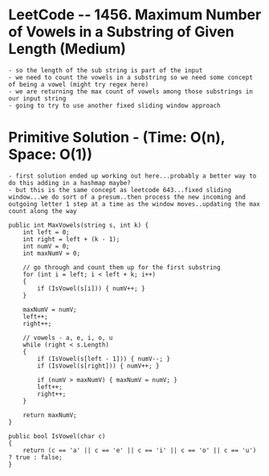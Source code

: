 # LeetCode -- 1456. Maximum Number of Vowels in a Substring of Given Length (Medium)

    - so the length of the sub string is part of the input
    - we need to count the vowels in a substring so we need some concept of being a vowel (might try regex here)
    - we are returning the max count of vowels among those substrings in our input string
    - going to try to use another fixed sliding window approach



# Primitive Solution - (Time: O(n), Space: O(1))

    - first solution ended up working out here...probably a better way to do this adding in a hashmap maybe?
    - but this is the same concept as leetcode 643...fixed sliding window...we do sort of a presum..then process the new incoming and outgoing letter 1 step at a time as the window moves..updating the max count along the way

    public int MaxVowels(string s, int k) {
        int left = 0;
        int right = left + (k - 1);
        int numV = 0;
        int maxNumV = 0;

        // go through and count them up for the first substring
        for (int i = left; i < left + k; i++)
        {
            if (IsVowel(s[i])) { numV++; }
        }
        
        maxNumV = numV;
        left++;
        right++;

        // vowels - a, e, i, o, u
        while (right < s.Length)
        {
            if (IsVowel(s[left - 1])) { numV--; }
            if (IsVowel(s[right])) { numV++; }

            if (numV > maxNumV) { maxNumV = numV; }
            left++;
            right++;
        }
        
        return maxNumV;
    }

    public bool IsVowel(char c)
    {
        return (c == 'a' || c == 'e' || c == 'i' || c == 'o' || c == 'u') ? true : false;
    }





